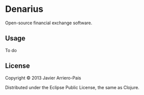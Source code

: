 # Denarius

Open-source financial exchange software.

## Usage

To do

## License

Copyright © 2013 Javier Arriero-Pais

Distributed under the Eclipse Public License, the same as Clojure.
